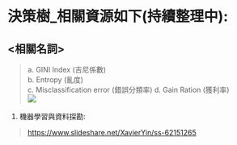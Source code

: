 # 決策樹_相關資源如下(持續整理中):
## <相關名詞>
> a. GINI Index (吉尼係數)  
> b. Entropy (亂度)  
> c. Misclassification error (錯誤分類率)
> d. Gain Ration (獲利率)  
> ![](https://image.slidesharecdn.com/mldecisiontree-160518163328/95/-20-638.jpg?cb=1463590969)
  
1. 機器學習與資料探勘: 
> https://www.slideshare.net/XavierYin/ss-62151265
